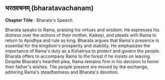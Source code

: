 ## भरतवचनम् (bharatavachanam)
**Chapter Title** : Bharata's Speech

Bharata speaks to Rama, praising his virtues and wisdom. He expresses his distress over the actions of their mother, Kaikeyi, and pleads with Rama to return to Ayodhya and rule as king. Bharata argues that Rama's presence is essential for the kingdom's prosperity and stability. He emphasizes the importance of Rama's duty as a Kshatriya to protect and govern the people. Bharata offers to accompany Rama to the forest if he insists on leaving. Despite Bharata's heartfelt plea, Rama remains firm in his decision to honor their father's wishes. The people present are moved by the exchange, admiring Rama's steadfastness and Bharata's devotion.